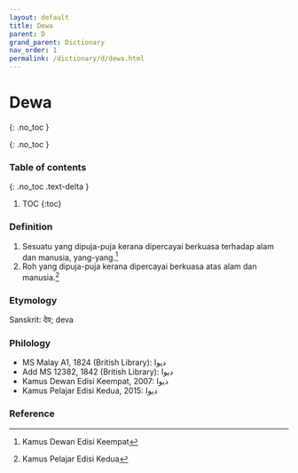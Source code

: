 ```yaml
---
layout: default
title: Dewa
parent: D
grand_parent: Dictionary
nav_order: 1
permalink: /dictionary/d/dewa.html
---
```


# Dewa
{: .no_toc }

{: .no_toc }

### Table of contents

{: .no_toc .text-delta }

1. TOC
{:toc}

### Definition

1. Sesuatu yang dipuja-puja kerana dipercayai berkuasa terhadap alam dan manusia, yang-yang.[^1]
2. Roh yang dipuja-puja kerana dipercayai berkuasa atas alam dan manusia.[^2]

### Etymology

Sanskrit: देव; deva

### Philology

- MS Malay A1, 1824 (British Library): ديوا
- Add MS 12382, 1842 (British Library): ديوا
- Kamus Dewan Edisi Keempat, 2007: ديوا
- Kamus Pelajar Edisi Kedua, 2015: ديوا

### Reference

[^1]: Kamus Dewan Edisi Keempat
[^2]: Kamus Pelajar Edisi Kedua

